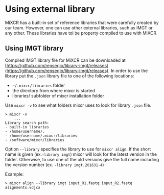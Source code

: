 # Using external library

MiXCR has a built-in set of reference libraries that were carefully created by our team. However, one can use other external libraries, such as IMGT or any other. These libraries have toi be property compiled to use with MiXCR.

## Using IMGT library

Compiled IMGT library file for MiXCR can be downloaded at
[https://github.com/repseqio/library-imgt/releases](https://github.com/repseqio/library-imgt/releases).
In order to use the library put the `.json` library file to one of the following locations:

- `~/.mixcr/libraries` folder
- the directory from where mixcr is started
- libraries/ subfolder of mixcr installation folder


Use `mixcr -v` to see what folders mixcr uses to look for library `.json` file.
```shell
> mixcr -v
    ...
Library search path:
- built-in libraries
- /home/username/.
- /home/username/.mixcr/libraries
- /software/mixcr/libraries
```

Option `--library` specifies the library to use for `mixcr align`. If the short name is given (ex.``–library imgt``) mixcr will look for the latest version in the folder. Otherwise, to use one of the old versions give the full name including
the version number (ex. `-library imgt.201631-4`)

Example:
```shell
> mixcr align --library imgt input_R1.fastq input_R2.fastq alignments.vdjca
```

    
    